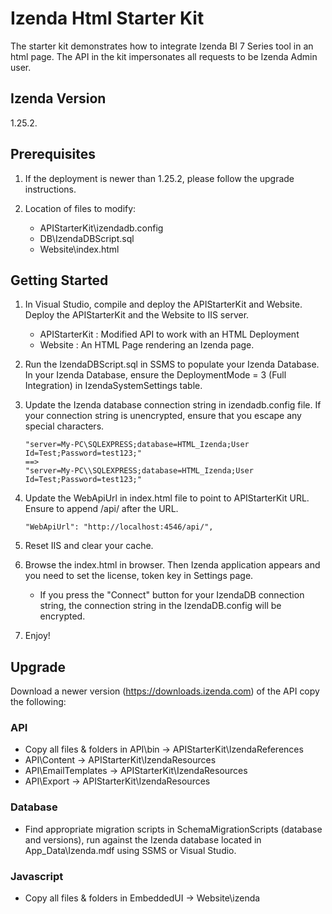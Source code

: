 # Izenda Html Starter Kit
The starter kit demonstrates how to integrate Izenda BI 7 Series tool in an html page. 
The API in the kit impersonates all requests to be Izenda Admin user.

## Izenda Version
1.25.2.

## Prerequisites

1. If the deployment is newer than 1.25.2, please follow the upgrade instructions.
   
2. Location of files to modify:   
   * APIStarterKit\izendadb.config
   * DB\IzendaDBScript.sql
   * Website\index.html
   
## Getting Started

1. In Visual Studio, compile and deploy the APIStarterKit and Website. Deploy the APIStarterKit and the Website to IIS server.
	* APIStarterKit : Modified API to work with an HTML Deployment
	* Website : An HTML Page rendering an Izenda page.

2. Run the IzendaDBScript.sql in SSMS to populate your Izenda Database. In your Izenda Database, ensure the DeploymentMode = 3 (Full Integration) in IzendaSystemSettings table.

3. Update the Izenda database connection string in izendadb.config file. If your connection string is unencrypted, ensure that you escape any special characters.
   
   ```
   "server=My-PC\SQLEXPRESS;database=HTML_Izenda;User Id=Test;Password=test123;"  
   ==> 
   "server=My-PC\\SQLEXPRESS;database=HTML_Izenda;User Id=Test;Password=test123;"
   ```
 
4. Update the WebApiUrl in index.html file to point to APIStarterKit URL. Ensure to append /api/ after the URL.
   
   ```
   "WebApiUrl": "http://localhost:4546/api/",
   ```
   
5. Reset IIS and clear your cache.

6. Browse the index.html in browser. Then Izenda application appears and you need to set the license, token key in Settings page.
	* If you press the "Connect" button for your IzendaDB connection string, the connection string in the IzendaDB.config will be encrypted.

7. Enjoy!



## Upgrade
Download a newer version (https://downloads.izenda.com) of the API copy the following:

### API
* Copy all files & folders in API\bin -> APIStarterKit\IzendaReferences
* API\Content -> APIStarterKit\IzendaResources
* API\EmailTemplates -> APIStarterKit\IzendaResources
* API\Export -> APIStarterKit\IzendaResources

### Database
* Find appropriate migration scripts in SchemaMigrationScripts (database and versions), run against the Izenda database located in App_Data\Izenda.mdf using SSMS or Visual Studio.

### Javascript
* Copy all files & folders in EmbeddedUI -> Website\izenda
